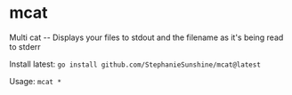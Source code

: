 # mcat
Multi cat -- Displays your files to stdout and the filename as it's being read to stderr

Install latest:
`go install github.com/StephanieSunshine/mcat@latest`

Usage: `mcat *`

